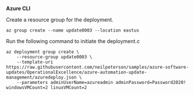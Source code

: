 **Azure CLI**

Create a resource group for the deployment.

```azurecli
az group create --name update0003 --location eastus
```

Run the following command to initiate the deployment.c

```azurecli
az deployment group create \
    --resource-group update0003 \
    --template-uri https://raw.githubusercontent.com/neilpeterson/samples/azure-software-updates/OperationalExcellence/azure-automation-update-management/azuredeploy.json \
    --parameters adminUserName=azureadmin adminPassword=Password2020! windowsVMCount=2 linuxVMCount=2
```
